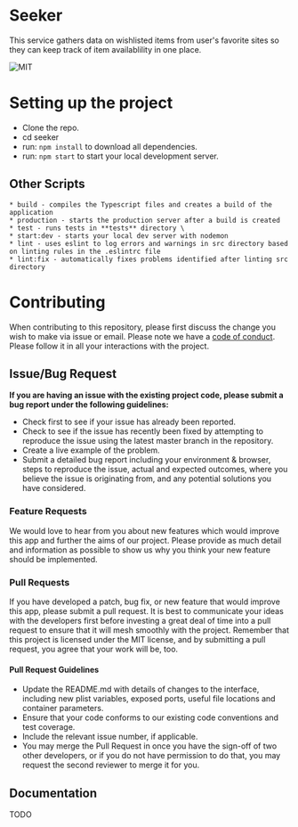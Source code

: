 # Seeker

This service gathers data on wishlisted items from user's favorite sites so they can keep track of item availablility in one place.

![MIT](https://img.shields.io/packagist/l/doctrine/orm.svg)

# Setting up the project

- Clone the repo.
- cd seeker
- run: `npm install` to download all dependencies.
- run: `npm start` to start your local development server.

## Other Scripts

    * build - compiles the Typescript files and creates a build of the application
    * production - starts the production server after a build is created
    * test - runs tests in **tests** directory \
    * start:dev - starts your local dev server with nodemon
    * lint - uses eslint to log errors and warnings in src directory based on linting rules in the .eslintrc file
    * lint:fix - automatically fixes problems identified after linting src directory

# Contributing

When contributing to this repository, please first discuss the change you wish to make via issue or email.
Please note we have a [code of conduct](./CODE_OF_CONDUCT.md). Please follow it in all your interactions with the project.

## Issue/Bug Request

**If you are having an issue with the existing project code, please submit a bug report under the following guidelines:**

- Check first to see if your issue has already been reported.
- Check to see if the issue has recently been fixed by attempting to reproduce the issue using the latest master branch in the repository.
- Create a live example of the problem.
- Submit a detailed bug report including your environment & browser, steps to reproduce the issue, actual and expected outcomes, where you believe the issue is originating from, and any potential solutions you have considered.

### Feature Requests

We would love to hear from you about new features which would improve this app and further the aims of our project. Please provide as much detail and information as possible to show us why you think your new feature should be implemented.

### Pull Requests

If you have developed a patch, bug fix, or new feature that would improve this app, please submit a pull request. It is best to communicate your ideas with the developers first before investing a great deal of time into a pull request to ensure that it will mesh smoothly with the project.
Remember that this project is licensed under the MIT license, and by submitting a pull request, you agree that your work will be, too.

#### Pull Request Guidelines

- Update the README.md with details of changes to the interface, including new plist variables, exposed ports, useful file locations and container parameters.
- Ensure that your code conforms to our existing code conventions and test coverage.
- Include the relevant issue number, if applicable.
- You may merge the Pull Request in once you have the sign-off of two other developers, or if you do not have permission to do that, you may request the second reviewer to merge it for you.

## Documentation

TODO